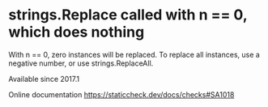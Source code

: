 # strings.Replace called with n == 0, which does nothing

With n == 0, zero instances will be replaced. To replace all
instances, use a negative number, or use strings.ReplaceAll.

Available since
    2017.1

Online documentation
    https://staticcheck.dev/docs/checks#SA1018
